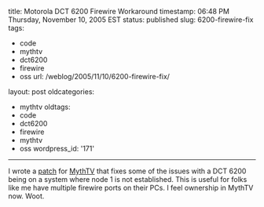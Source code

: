 title: Motorola DCT 6200 Firewire Workaround
timestamp: 06:48 PM Thursday, November 10, 2005 EST
status: published
slug: 6200-firewire-fix
tags:
- code
- mythtv
- dct6200
- firewire
- oss
url: /weblog/2005/11/10/6200-firewire-fix/

layout: post
oldcategories:
- mythtv
oldtags:
- code
- dct6200
- firewire
- mythtv
- oss
wordpress_id: '171'

---

I wrote a [patch](http://cvs.mythtv.org/trac/changeset/7836) for [MythTV](http://www.mythtv.org/)
that fixes some of the issues with a DCT 6200 being on a system where node 1 is not established.  This is useful
for folks like me have multiple firewire ports on their PCs.   I feel ownership in MythTV now.  Woot.


